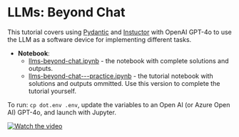 # LLMs: Beyond Chat

This tutorial covers using [Pydantic](https://docs.pydantic.dev/) and [Instuctor](https://python.useinstructor.com/) with OpenAI GPT-4o to use the LLM as a software device for implementing different tasks.

- **Notebook**:
  - [llms-beyond-chat.ipynb](llms-beyond-chat.ipynb) - the notebook with complete solutions and outputs.
  - [llms-beyond-chat---practice.ipynb](llms-beyond-chat---practice.ipynb) - the tutorial notebook with solutions and outputs ommitted. Use this version to complete the tutorial yourself.

To run: `cp dot.env .env`, update the variables to an Open AI (or Azure Open AI) GPT-4o, and launch with Jupyter.

[![Watch the video](https://img.youtube.com/vi/u_OAL5gmmcQ/hqdefault.jpg)](https://youtu.be/u_OAL5gmmcQ)

